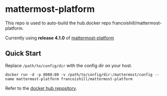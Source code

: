 # mattermost-platform
This repo is used to auto-build the hub.docker repo francoishill/mattermost-platform.

Currently using **release 4.1.0** of [mattermost-platform](https://github.com/mattermost/platform)

## Quick Start

Replace `/path/to/config/dir` with the config dir on your host.

```
docker run -d -p 8080:80 -v /path/to/config/dir:/mattermost/config --name mattermost-platform francoishill/mattermost-platform
```

Refer to the [docker hub repository](https://hub.docker.com/r/francoishill/mattermost-platform/).
